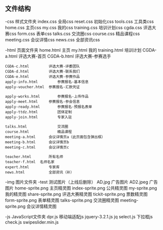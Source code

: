 ## 文件结构
 
 -css   样式文件夹
    index.css       	全局css
    reset.css       	初始化css
    tools.css       	工具类css
    home.css        	主页css
    my.css          	我的css
    training.css    	培训计划css
    cgda.css			评选大赛css
	form.css        	表单css
	talks.css			交流圈css
	course.css			精品课程css
	meeting.css			会议详情css
	news.css			全部资讯css

 
 -html  页面文件夹
    home.html       	    主页
    my.html         	        我的
    training.html   	    培训计划
    CGDA-a.html  		评选大赛-首页
    CGDA-b.html  		评选大赛-参赛选手
    
	CGDA-c.html  		评选大赛-评委团队
	CGDA-d.html  		评选大赛-联系我们
	CGDA-e.html  		评选大赛-参赛作品
	apply-info.html 		参赛报名-基本信息
	apply-voucher.html 	参赛报名-汇款凭证
	
	apply-works.html 		参赛报名-上传作品
	apply-meet.html		参赛报名-参会信息
	apply-ready.html		参赛报名-预报名表单
	apply-ttdz.html			团体定制
	apply-join.html			专家入驻
	
	talks.html 				交流圈
	course.html 			精品课程
	meeting-a.html		会议详情页a（此页面包含弹出框）
	meeting-b.html		会议详情页b
	meeting-c.html		会议详情页c
	
	teacher.html		所有名师
	teacher-f.html	名师名家
	expert.html			专家库
	news.html			全部资讯（补）


 -img   图片文件夹
    -test   				测试图片（上线后删除）
    AD.jpg  			广告图片
    AD2.jpeg			广告图片
    home-sprite.png 	主页精灵图
    index-sprite.png	公共精灵图
    my-sprite.png		我的精灵图
    share-sprite.png	评选大赛精灵图
    tickit-sprite.png		票数精灵图 
    form-sprite.png		表单精灵图
    talks-sprite.png		交流圈精灵图
    meeting-sprite.png	会议详情精灵图


 -js    JavaScript文件夹
    dpr.js          				移动端适配js
    jquery-3.2.1.js			jq
    select.js					下拉框js
    check.js
    swipeslider.min.js

